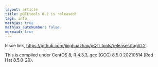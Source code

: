 ```yaml
---
layout: article
title: pQTLtools 0.2 is released!
tags: info
mathjax: true
mathjax_autoNumber: false
mermaid: true
---
```


Issue link, <https://github.com/jinghuazhao/pQTLtools/releases/tag/0.2>

<!--more-->

This is compiled under CentOS 8, R 4.3.3, gcc (GCC) 8.5.0 20210514 (Red Hat 8.5.0-20).
